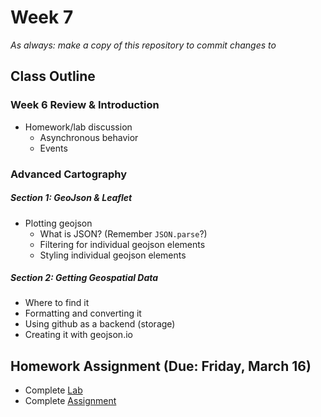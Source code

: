 # Week 7

*As always: make a copy of this repository to commit changes to*

## Class Outline

### Week 6 Review & Introduction
- Homework/lab discussion
  - Asynchronous behavior
  - Events

### Advanced Cartography

##### Section 1: GeoJson & Leaflet
- Plotting geojson
  - What is JSON? (Remember `JSON.parse`?)
  - Filtering for individual geojson elements
  - Styling individual geojson elements

##### Section 2: Getting Geospatial Data
- Where to find it
- Formatting and converting it
- Using github as a backend (storage)
- Creating it with geojson.io

## Homework Assignment (Due: Friday, March 16)
- Complete [Lab](lab)
- Complete [Assignment](assignment)

